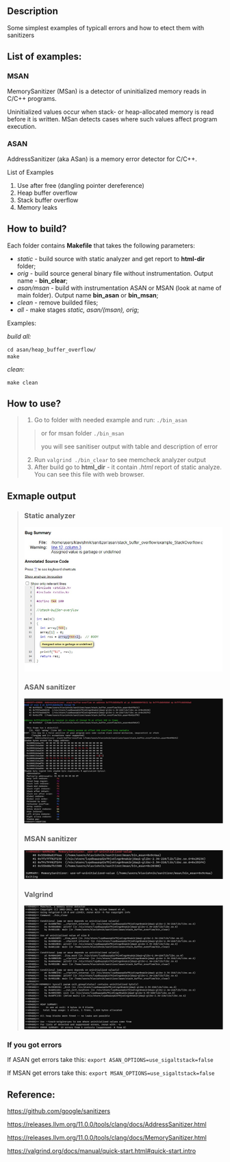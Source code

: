 ## Description
Some simplest examples of typicall errors and how to etect them with sanitizers

## List of examples:
### MSAN
MemorySanitizer (MSan) is a detector of uninitialized memory reads in C/C++ programs.

Uninitialized values occur when stack- or heap-allocated memory is read before it is written. MSan detects cases where such values affect program execution.


### ASAN

AddressSanitizer (aka ASan) is a memory error detector for C/C++.

List of Examples

1. Use after free (dangling pointer dereference)
2. Heap buffer overflow
3. Stack buffer overflow
4. Memory leaks

## How to build?
  Each folder contains **Makefile** that takes the following parameters:
 - *static* - build source with static analyzer and get report to **html-dir** folder;
 - *orig* - build source general binary file without instrumentation. Output name - **bin_clear**;
 - *asan/msan* - build with instrumentation ASAN or MSAN (look at name of main folder). Output name **bin_asan** or **bin_msan**;
 - *clean* - remove builded files;
 - *all* - make stages *static, asan/(msan), orig*;

  Examples:
  
  *build all:*
  ```
  cd asan/heap_buffer_overflow/
  make
  ```
  *clean:*
  ```
  make clean
  ```

## How to use?
> 1. Go to folder with needed example and run:
> ``./bin_asan ``
> > or for msan folder
> > `` ./bin_msan  ``
> >
> > you will see sanitiser output with table and description of error
> 
> 2. Run ```valgrind ./bin_clear``` to see memcheck analyzer output
> 3. After build go to **html_dir** - it contain *.html* report of static analyze. You can see this file with web browser.



## Exmaple output

>### Static analyzer
>
>![Static analyzer output!](/docks/static.jpg "Static analyzer")
>
>### ASAN sanitizer
>
>![ASAN sanitizer output!](/docks/ASAN.jpg "ASAN sanitizer")
>
>### MSAN sanitizer
>
>![MSAN sanitizer output!](/docks/MSAN.jpg "MSAN sanitizer")
>
>### Valgrind
>
>![Valgrind sanitizer output!](/docks/valgrind.jpg "Valgrind sanitizer")


### If you got errors 
If ASAN get errors take this:
``
export ASAN_OPTIONS=use_sigaltstack=false
``

If MSAN get errors take this:
``
export MSAN_OPTIONS=use_sigaltstack=false
``

## Reference:
https://github.com/google/sanitizers

https://releases.llvm.org/11.0.0/tools/clang/docs/AddressSanitizer.html

https://releases.llvm.org/11.0.0/tools/clang/docs/MemorySanitizer.html

https://valgrind.org/docs/manual/quick-start.html#quick-start.intro


